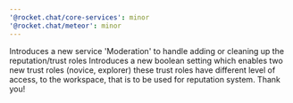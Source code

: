 ```yaml
---
'@rocket.chat/core-services': minor
'@rocket.chat/meteor': minor
---
```


Introduces a new service 'Moderation' to handle adding or cleaning up the reputation/trust roles
Introduces a new boolean setting which enables two new trust roles (novice, explorer) these trust roles have different level of access, to the workspace, that is to be used for reputation system. Thank you!
